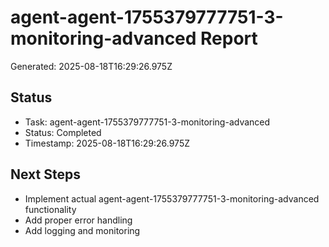 # agent-agent-1755379777751-3-monitoring-advanced Report

Generated: 2025-08-18T16:29:26.975Z

## Status
- Task: agent-agent-1755379777751-3-monitoring-advanced
- Status: Completed
- Timestamp: 2025-08-18T16:29:26.975Z

## Next Steps
- Implement actual agent-agent-1755379777751-3-monitoring-advanced functionality
- Add proper error handling
- Add logging and monitoring
